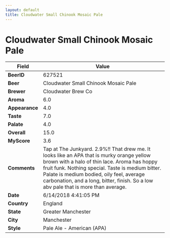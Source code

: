 ```yaml
---
layout: default
title: Cloudwater Small Chinook Mosaic Pale
---
```


# Cloudwater Small Chinook Mosaic Pale

| Field         | Value     |
|---------------|-----------|
| **BeerID** | 627521 |
| **Beer** | Cloudwater Small Chinook Mosaic Pale |
| **Brewer** | Cloudwater Brew Co |
| **Aroma** | 6.0 |
| **Appearance** | 4.0 |
| **Taste** | 7.0 |
| **Palate** | 4.0 |
| **Overall** | 15.0 |
| **MyScore** | 3.6 |
| **Comments** | Tap at The Junkyard. 2.9%&#033;&#033; That drew me. It looks like an APA that is murky orange yellow brown with a halo of thin lace. Aroma has hoppy fruit funk. Nothing special. Taste is medium bitter. Palate is medium bodied, oily feel, average carbonation, and a long, bitter, finish. So a low abv pale that is more than average. |
| **Date** | 6/14/2018 4:41:05 PM |
| **Country** | England |
| **State** | Greater Manchester |
| **City** | Manchester |
| **Style** | Pale Ale - American (APA) |
